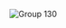 ![Group 130](https://github.com/deskbtm-publish/.github/assets/45007226/ff04d1a5-ee92-402a-bfeb-0a196f73e807)
